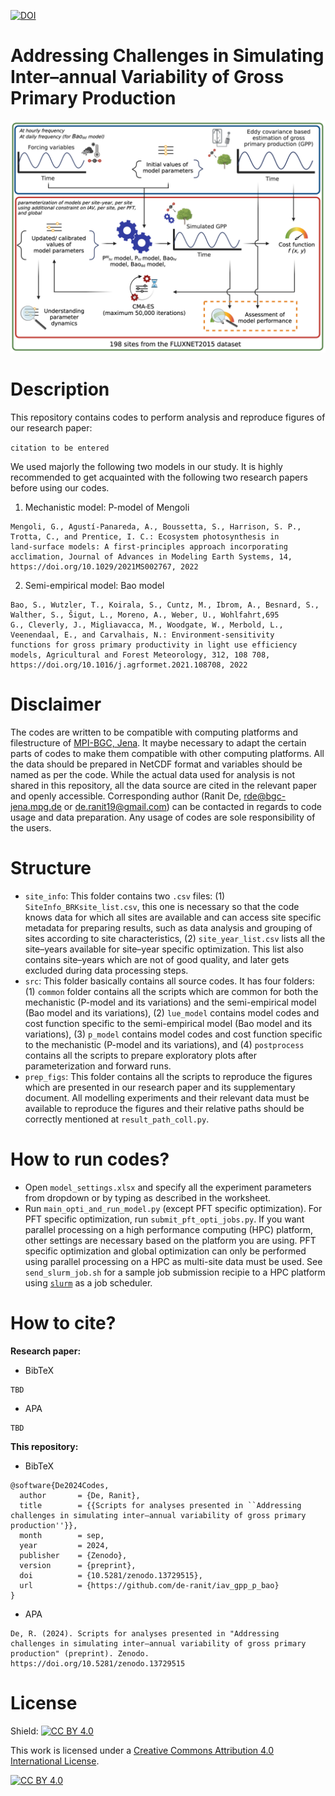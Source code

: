 [![DOI](https://zenodo.org/badge/853696566.svg)](https://zenodo.org/doi/10.5281/zenodo.13729514)

# Addressing Challenges in Simulating Inter–annual Variability of Gross Primary Production
![alt text](https://github.com/de-ranit/iav_gpp_p_bao/blob/main/prep_figs/figures/f01.png?raw=true)


# Description
This repository contains codes to perform analysis and reproduce figures of our research paper:

`citation to be entered`

We used majorly the following two models in our study. It is highly recommended to get acquainted with the following two research papers before using our codes.

1. Mechanistic model: P-model of Mengoli
```
Mengoli, G., Agustí-Panareda, A., Boussetta, S., Harrison, S. P., Trotta, C., and Prentice, I. C.: Ecosystem photosynthesis in
land-surface models: A first-principles approach incorporating acclimation, Journal of Advances in Modeling Earth Systems, 14,
https://doi.org/10.1029/2021MS002767, 2022
```

2. Semi-empirical model: Bao model
```
Bao, S., Wutzler, T., Koirala, S., Cuntz, M., Ibrom, A., Besnard, S., Walther, S., Šigut, L., Moreno, A., Weber, U., Wohlfahrt,695
G., Cleverly, J., Migliavacca, M., Woodgate, W., Merbold, L., Veenendaal, E., and Carvalhais, N.: Environment-sensitivity
functions for gross primary productivity in light use efficiency models, Agricultural and Forest Meteorology, 312, 108 708,
https://doi.org/10.1016/j.agrformet.2021.108708, 2022
```

# Disclaimer
The codes are written to be compatible with computing platforms and filestructure of [MPI-BGC, Jena](https://www.bgc-jena.mpg.de/). It maybe necessary to adapt the certain parts of codes to make them compatible with other computing platforms. All the data should be prepared in NetCDF format and variables should be named as per the code. While the actual data used for analysis is not shared in this repository, all the data source are cited in the relevant paper and openly accessible. Corresponding author (Ranit De, [rde@bgc-jena.mpg.de](mailto:rde@bgc-jena.mpg.de) or [de.ranit19@gmail.com](mailto:de.ranit19@gmail.com)) can be contacted in regards to code usage and data preparation. Any usage of codes are sole responsibility of the users.

# Structure 
- `site_info`: This folder contains two `.csv` files: (1) `SiteInfo_BRKsite_list.csv`, this one is necessary so that the code knows data for which all sites are available and can access site specific metadata for preparing results, such as data analysis and grouping of sites according to site characteristics, (2) `site_year_list.csv` lists all the site–years available for site–year specific optimization. This list also contains site–years which are not of good quality, and later gets excluded during data processing steps.
- `src`: This folder basically contains all source codes. It has four folders: (1) `common` folder contains all the scripts which are common for both the mechanistic (P-model and its variations) and the semi-empirical model (Bao model and its variations), (2) `lue_model` contains model codes and cost function specific to the semi-empirical model (Bao model and its variations), (3) `p_model` contains model codes and cost function specific to the mechanistic (P-model and its variations), and (4) `postprocess` contains all the scripts to prepare exploratory plots after parameterization and forward runs.
- `prep_figs`: This folder contains all the scripts to reproduce the figures which are presented in our research paper and its supplementary document. All modelling experiments and their relevant data must be available to reproduce the figures and their relative paths should be correctly mentioned at `result_path_coll.py`.

# How to run codes?
- Open `model_settings.xlsx` and specify all the experiment parameters from dropdown or by typing as described in the worksheet.
- Run `main_opti_and_run_model.py` (except PFT specific optimization). For PFT specific optimization, run `submit_pft_opti_jobs.py`. If you want parallel processing on a high performance computing (HPC) platform, other settings are necessary based on the platform you are using. PFT specific optimization and global optimization can only be performed using parallel processing on a HPC as multi-site data must be used. See `send_slurm_job.sh` for a sample job submission recipie to a HPC platform using [`slurm`](https://slurm.schedmd.com/overview.html) as a job scheduler.

# How to cite?
**Research paper:**
  - BibTeX
```
TBD
```
  - APA
```
TBD
```

**This repository:**
  - BibTeX
```
@software{De2024Codes,
  author       = {De, Ranit},
  title        = {{Scripts for analyses presented in ``Addressing challenges in simulating inter–annual variability of gross primary production''}},
  month        = sep,
  year         = 2024,
  publisher    = {Zenodo},
  version      = {preprint},
  doi          = {10.5281/zenodo.13729515},
  url          = {https://github.com/de-ranit/iav_gpp_p_bao}
}
```
  - APA
```
De, R. (2024). Scripts for analyses presented in "Addressing challenges in simulating inter–annual variability of gross primary production" (preprint). Zenodo. https://doi.org/10.5281/zenodo.13729515
```

# License
Shield: [![CC BY 4.0][cc-by-shield]][cc-by]

This work is licensed under a
[Creative Commons Attribution 4.0 International License][cc-by].

[![CC BY 4.0][cc-by-image]][cc-by]

[cc-by]: http://creativecommons.org/licenses/by/4.0/
[cc-by-image]: https://i.creativecommons.org/l/by/4.0/88x31.png
[cc-by-shield]: https://img.shields.io/badge/License-CC%20BY%204.0-lightgrey.svg
